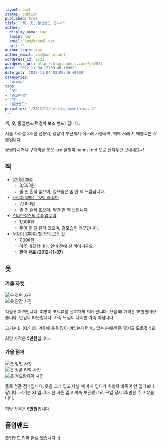 ```yaml
---
layout: post
status: publish
published: true
title: "책, 옷, 풀업밴드 팝니다"
author:
  display_name: Kay
  login: Kay
  email: iam@hannal.net
  url: ''
author_login: Kay
author_email: iam@hannal.net
wordpress_id: 2621
wordpress_url: http://blog.hannal.com/?p=2621
date: '2012-11-04 12:09:46 +0900'
date_gmt: '2012-11-04 03:09:46 +0900'
categories:
- "essay"
tags:
- "옷"
- "중고판매"
- "책"
- "풀업밴드"
permalink: "/2012/11/selling_somethings-4"
---
```

<p>책, 옷, 풀업밴드(턱걸이 보조 밴드) 팝니다.</p>
<p>서울 지하철 2호선 선릉역, 강남역 부근에서 직거래 가능하며, 택배 거래 시 배송료는 착불입니다.</p>
<p>궁금하시거나 구매하실 분은 iam 달팽이 hannal.net 으로 전자우편 보내세요~!</p>
<h2>책</h2>
<ul>
<li><a href="http://www.yes24.com/24/goods/2367935?scode=032&amp;OzSrank=1">살인의 해석</a>
<ul>
<li>3,500원</li>
<li>줄 친 흔적 없으며, 겉모습은 좀 헌 책 느낌납니다.</li>
</ul>
</li>
<li><a href="http://www.yes24.com/24/goods/28201?scode=032&amp;OzSrank=1">사람과 말하는 것이 즐겁다</a>
<ul>
<li>2,000원</li>
<li>줄 친 흔적 없으며, 약간 헌 책 느낍니다.</li>
</ul>
</li>
<li><a href="http://www.yes24.com/24/goods/3564463?scode=032&amp;OzSrank=1">스티브잡스의 수퍼업무력</a>
<ul>
<li>1,000원</li>
<li>두어 줄 친 흔적 있으며, 겉모습은 깨끗합니다.</li>
</ul>
</li>
<li><a href="http://www.yes24.com/24/goods/7264897?scode=032&amp;OzSrank=1">사장이 알아야 할 거의 모든 것</a>
<ul>
<li>7,000원</li>
<li>아주 깨끗합니다. 얼마 전에 산 책이거든요.</li>
<li><strong>판매 완료 (2012-11-07)</strong></li>
</ul>
</li>
</ul>
<h2>옷</h2>
<h3>겨울 자켓</h3>
<p><img src="http://blog.hannal.com/assets/uploads/2012/11/4294042_1-400x400.jpeg" alt="옷 정면 사진" /><br />
<img src="http://blog.hannal.com/assets/uploads/2012/11/4294042_2-400x400.jpeg" alt="옷 안감 사진" /></p>
<p>겨울용 자켓입니다. 취향이 코트류를 선호하게 되어 팝니다. 샀을 때 가격은 18만원이었습니다. 안감이 따뜻합니다. 가죽 느낌이 나지만 가죽 아닙니다.</p>
<p>크기는 L, XL인데, 겨울에 옷을 많이 껴입는다면 XL 입는 분에겐 좀 낄지도 모르겠네요.</p>
<p>희망 가격은 <strong>5만원</strong>입니다.</p>
<h3>가을 점퍼</h3>
<p><img src="http://blog.hannal.com/assets/uploads/2012/11/4293668_1-400x400.jpeg" alt="옷 정면 사진" /><br />
<img src="http://blog.hannal.com/assets/uploads/2012/11/4293668_2-400x400.jpeg" alt="옷 정품 라벨 사진" /><br />
<img src="http://blog.hannal.com/assets/uploads/2012/11/4293668_3-400x400.jpeg" alt="옷 겨드랑이쪽 사진" /></p>
<p>폴로 정품 점퍼입니다. 옷을 크게 입고 다닐 때 사서 입다가 취향이 바뀌어 안 입다보니 팝니다. 크기는 XL입니다. 한 시즌 입고 계속 보관했고요. 구입 당시 35만원 주고 샀습니다.</p>
<p>희망 가격은 <strong>9만원</strong>입니다.</p>
<h2>풀업밴드</h2>
<p>풀업밴드 판매 완료 됐습니다. :)</p>

